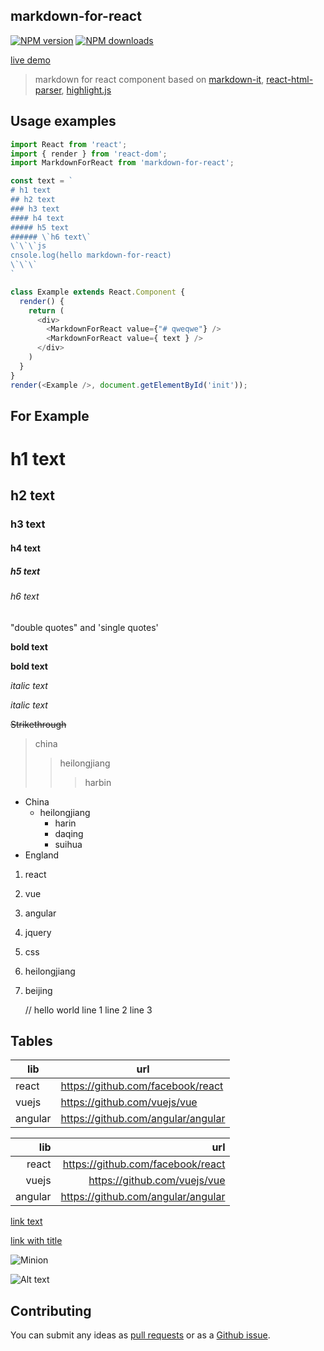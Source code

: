 
## markdown-for-react

[![NPM version](https://img.shields.io/npm/v/markdown-for-react.svg?style=flat)](https://npmjs.org/package/markdown-for-react)
[![NPM downloads](http://img.shields.io/npm/dm/markdown-for-react.svg?style=flat)](https://npmjs.org/package/markdown-for-react)

[live demo](https://jindada.github.io/markdown-for-react)

> markdown for react component based on [markdown-it](https://github.com/markdown-it/markdown-it), [react-html-parser](https://github.com/wrakky/react-html-parser), [highlight.js](https://github.com/isagalaev/highlight.js)

## Usage examples

``` js
import React from 'react';
import { render } from 'react-dom';
import MarkdownForReact from 'markdown-for-react';

const text = `
# h1 text
## h2 text
### h3 text
#### h4 text
##### h5 text
###### \`h6 text\`
\`\`\`js
cnsole.log(hello markdown-for-react)
\`\`\`
`

class Example extends React.Component {
  render() {
    return (
      <div>
      	<MarkdownForReact value={"# qweqwe"} />
        <MarkdownForReact value={ text } />
      </div>
    )
  }
}
render(<Example />, document.getElementById('init'));
```


## For Example

# h1 text
## h2 text
### h3 text
#### h4 text
##### h5 text
###### h6 text

"double quotes" and 'single quotes'

**bold text**

__bold text__

*italic text*

_italic text_

~~Strikethrough~~

> china
>> heilongjiang
>>> harbin

+ China
  - heilongjiang
    * harin
    + daqing
    - suihua
+ England

1. react
2. vue
3. angular
1. jquery
1. css

57. heilongjiang
1. beijing

    // hello world
    line 1
    line 2
    line 3

## Tables

| lib    |     url     |
| ------ | ----------- |
| react  | https://github.com/facebook/react |
| vuejs  | https://github.com/vuejs/vue |
| angular| https://github.com/angular/angular |


| lib     |     url      |
| ------: | -----------: |
| react  | https://github.com/facebook/react |
| vuejs  | https://github.com/vuejs/vue |
| angular| https://github.com/angular/angular |


[link text](https://github.com/jindada/markdown-for-react)

[link with title](https://github.com/jindada/markdown-for-react "markdown-for-react")

![Minion](https://octodex.github.com/images/minion.png)

![Alt text][id]

[id]: https://octodex.github.com/images/dojocat.jpg  "The Dojocat"

## Contributing

You can submit any ideas as [pull requests](https://github.com/jindada/markdown-for-react) or as a [Github issue](https://github.com/jindada/markdown-for-react/issues).
